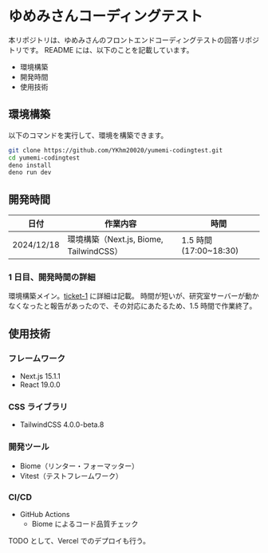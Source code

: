 # ゆめみさんコーディングテスト

本リポジトリは、ゆめみさんのフロントエンドコーディングテストの回答リポジトリです。
README には、以下のことを記載しています。

- 環境構築
- 開発時間
- 使用技術

## 環境構築

以下のコマンドを実行して、環境を構築できます。

```bash
git clone https://github.com/YKhm20020/yumemi-codingtest.git
cd yumemi-codingtest
deno install
deno run dev
```

## 開発時間

| 日付       | 作業内容                                | 時間                   |
| ---------- | --------------------------------------- | ---------------------- |
| 2024/12/18 | 環境構築（Next.js, Biome, TailwindCSS） | 1.5 時間 (17:00~18:30) |

### 1 日目、開発時間の詳細

環境構築メイン。[ticket-1](https://github.com/YKhm20020/yumemi-codingtest/pull/2) に詳細は記載。
時間が短いが、研究室サーバーが動かなくなったと報告があったので、その対応にあたるため、1.5 時間で作業終了。

## 使用技術

### フレームワーク

- Next.js 15.1.1
- React 19.0.0

### CSS ライブラリ

- TailwindCSS 4.0.0-beta.8

### 開発ツール

- Biome（リンター・フォーマッター）
- Vitest（テストフレームワーク）

### CI/CD

- GitHub Actions
  - Biome によるコード品質チェック

TODO として、Vercel でのデプロイも行う。
